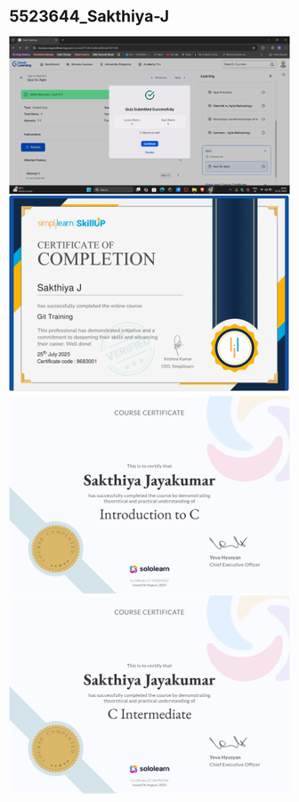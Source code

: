 # 5523644_Sakthiya-J
![alt text](https://github.com/Sakthiya24/5523644_Sakthiya-J/blob/main/SDLC/5523644_Sakthiya%20J.png)
![alt text](https://github.com/Sakthiya24/5523644_Sakthiya-J/blob/main/Git/Certificates/5523644_Sakthiya-J.jpg)
![alt text](https://github.com/Sakthiya24/5523644_Sakthiya-J/blob/main/Essentials%20of%20C%20Programming/Certificates/5523644_Sakthiya-J.jpg)
![alt text](https://github.com/Sakthiya24/5523644_Sakthiya-J/blob/main/Essentials%20of%20C%20Programming/Certificates/5523644_Sakthiya-J_2.jpg)